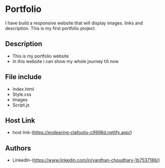 
# Portfolio
I have build a responsive website that will display images. links and description. This is my first portfolio project.







## Description
- This is my portfolio website
- In this website i can show  my whole journey till now



## File include
- Index.html
- Style.css
- Images
- Script.js
## Host Link

- host link-(https://endearing-clafoutis-c9998d.netlify.app/)


## Authors

- Linkedln-(https://www.linkedin.com/in/vardhan-choudhary-1b7537186/)


